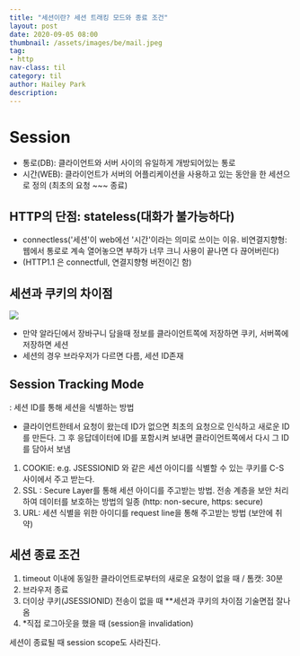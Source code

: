 ```yaml
---
title: "세션이란? 세션 트래킹 모드와 종료 조건"
layout: post
date: 2020-09-05 08:00
thumbnail: /assets/images/be/mail.jpeg
tag:
- http
nav-class: til
category: til
author: Hailey Park
description: 
---
```


# Session
- 통로(DB): 클라이언트와 서버 사이의 유일하게 개방되어있는 통로 
- 시간(WEB): 클라이언트가 서버의 어플리케이션을 사용하고 있는 동안을 한 세션으로 정의 (최초의 요청 ~~~ 종료)

 
## HTTP의 단점: stateless(대화가 불가능하다)
- connectless('세션'이 web에선 '시간'이라는 의미로 쓰이는 이유. 비연결지향형:  웹에서 통로로 계속 열어놓으면 부하가 너무 크니 사용이 끝나면 다 끊어버린다) 
- (HTTP1.1 은 connectfull, 연결지향형 버전이긴 함)

 
## 세션과 쿠키의 차이점
![](https://img1.daumcdn.net/thumb/R1280x0/?scode=mtistory2&fname=https%3A%2F%2Fblog.kakaocdn.net%2Fdn%2FbtYkEb%2FbtqHXDvmJRU%2F7hM6D66xT1TjFUgvzF4L10%2Fimg.png)
- 만약 알라딘에서 장바구니 담을때 정보를 클라이언트쪽에 저장하면 쿠키, 서버쪽에 저장하면 세션
- 세션의 경우 브라우저가 다르면 다름, 세션 ID존재 


## Session Tracking Mode
: 세션 ID를 통해 세션을 식별하는 방법
- 클라이언트한테서 요청이 왔는데 ID가 없으면 최초의 요청으로 인식하고 새로운 ID를 만든다. 그 후 응답데이터에 ID를 포함시켜 보내면 클라이언트쪽에서 다시 그 ID를 담아서 보냄 

1. COOKIE: e.g. JSESSIONID 와 같은 세션 아이디를 식별할 수 있는 쿠키를 C-S 사이에서 주고 받는다.
2. SSL : Secure Layer를 통해 세션 아이디를 주고받는 방법. 전송 계층을 보안 처리하여 데이터를 보호하는 방법의 일종
     (http: non-secure, https: secure)
3. URL: 세션 식별을 위한 아이디를 request line을 통해 주고받는 방법 (보안에 취약)

 
## 세션 종료 조건

1. timeout 이내에 동일한 클라이언트로부터의 새로운 요청이 없을 때 / 톰캣: 30분 
2. 브라우저 종료
3. 더이상 쿠키(JSESSIONID) 전송이 없을 때 **세션과 쿠키의 차이점 기술면접 잘나옴
4. *직접 로그아웃을 했을 때 (session을 invalidation)

세션이 종료될 때 session scope도 사라진다.